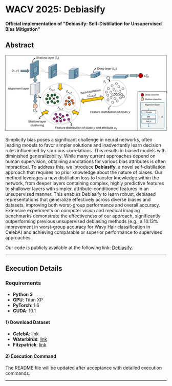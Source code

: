 # WACV 2025: Debiasify  
**Official implementation of "Debiasify: Self-Distillation for Unsupervised Bias Mitigation"**

## Abstract

![Debiasify Illustration](images/WACV.png)

Simplicity bias poses a significant challenge in neural networks, often leading models to favor simpler solutions and inadvertently learn decision rules influenced by spurious correlations. This results in biased models with diminished generalizability. While many current approaches depend on human supervision, obtaining annotations for various bias attributes is often impractical. To address this, we introduce **Debiasify**, a novel self-distillation approach that requires no prior knowledge about the nature of biases. Our method leverages a new distillation loss to transfer knowledge within the network, from deeper layers containing complex, highly predictive features to shallower layers with simpler, attribute-conditioned features in an unsupervised manner. This enables Debiasify to learn robust, debiased representations that generalize effectively across diverse biases and datasets, improving both worst-group performance and overall accuracy. Extensive experiments on computer vision and medical imaging benchmarks demonstrate the effectiveness of our approach, significantly outperforming previous unsupervised debiasing methods (e.g., a 10.13% improvement in worst-group accuracy for Wavy Hair classification in CelebA) and achieving comparable or superior performance to supervised approaches. 

Our code is publicly available at the following link: [Debiasify](#).

---

## Execution Details

### Requirements

- **Python 3**
- **GPU**: Titan XP
- **PyTorch**: 1.6
- **CUDA**: 10.1

#### 1) Download Dataset

- **CelebA**: [link](#)
- **Waterbirds**: [link](#)
- **Fitzpatrick**: [link](#)

#### 2) Execution Command

The README file will be updated after acceptance with detailed execution commands.

---
